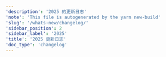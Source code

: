 ```yaml
---
'description': '2025 的更新日志'
'note': 'This file is autogenerated by the yarn new-build'
'slug': '/whats-new/changelog/'
'sidebar_position': 2
'sidebar_label': '2025'
'title': '2025 更新日志'
'doc_type': 'changelog'
---
```


<Content/>
